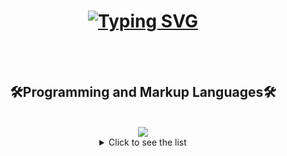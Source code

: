 <!DOCTYPE html>
<html>
<body>
 <h1 align="center">
<a href="https://git.io/typing-svg">
 <img align="center" src="https://readme-typing-svg.demolab.com?font=arial&weight=700&pause=1000&color=21F7EE&background=FFFFFF00&random=false&width=435&separator=%3C&lines=Console.WriteLine(%22Hi!+My+name+is+Jose%F0%9F%91%8B%F0%9F%8F%BC%F0%9F%98%81%22);" alt="Typing SVG" /></a>
 </h1> 
<br>
<br>
<h2 align="center">🛠️Programming and Markup Languages🛠️</h2>
<br>
<div align="center">
<img src="https://skillicons.dev/icons?i=html,css,cs,js,bootstrap"/>

<details>
  <summary>Click to see the list</summary>

  - Item 1
  - Item 2
  - Item 3
  - Item 4

</details>

</body>
</html>


